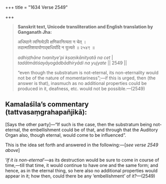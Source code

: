 +++
title = "1634 Verse 2549"

+++
> **Sanskrit text, Unicode transliteration and English translation by Ganganath Jha:** 
>
> अधिष्ठाने त्वनित्येऽपि क्षणिकानित्यता न चेत् ।  
> तदात्मातिशयायोगाद्बाधिर्यादि न युज्यते ॥ २५४९ ॥ 
>
> *adhiṣṭhāne tvanitye'pi kṣaṇikānityatā na cet* \|  
> *tadātmātiśayāyogādbādhiryādi na yujyate* \|\| 2549 \|\| 
>
> “even though the substratum is not-eternal, its non-eternality would not be of the nature of momentariness”;—if this is urged, then (the answer is that), inasmuch as no additional properties could be produced in it, deafness, etc. would not be possible.—(2549)



## Kamalaśīla’s commentary (tattvasaṃgrahapañjikā):

[Says the other party]—“If such is the case, then the substratum being not-eternal, the embellishment could be of that, and through that the Auditory Organ also, though eternal, would come to be influenced”.

This is the idea set forth and answered in the following:—[*see verse 2549 above*]

‘*If it is non-eternal*’—as its destruction would be sure to come in course of time,—till that time, it would continue to have one and the same form; and hence, as in the eternal thing, so here also no additional properties would appear in it; how then, could there be any ‘embellishment’ of it?—(2549)


